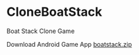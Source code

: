 # CloneBoatStack
Boat Stack Clone Game

Download Android Game App
[boatstack.zip](https://github.com/mehmetkupeli/CloneBoatStack/files/7581915/boatstack.zip)
